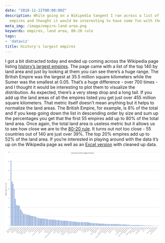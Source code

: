 ```yaml
---
date: "2018-11-22T00:00:00Z"
description: While going on a Wikipedia tangent I ran across a list of history's largest
  empires and thought it would be interesting to have some fun with the data.
meta_img: /image/empire-land-area.png
keywords: empires, land area, 80-20 rule
tags:
- 'dataviz'
title: History's largest empires
---
```


I got a bit distracted today and ended up coming across the Wikipedia page listing [history’s largest empires](https://en.wikipedia.org/wiki/List_of_largest_empires). The page came with a list of the top 140 by land area and just by looking at them you can see there’s a huge range. The British Empire was the largest at 35.5 million square kilometers while the Sumer was the smallest at 0.05. That’s a huge difference - over 700 times - and I thought it would be interesting to plot them to visualize the distribution. As expected, there’s a very steep drop and a long tail. If you add up the land areas of all the empires listed you get just over 455 million square kilometers. That metric itself doesn’t mean anything but it helps to normalize the land areas. The British Empire, for example, is 8% of the total and if you keep going down the list in descending order by size and sum up the percentages you get that the first 55 empires add up to 80% of the total land area. Once again, the total land area is useless metric but it allows us to see how close we are to the [80-20 rule](https://en.wikipedia.org/wiki/Pareto_principle). It turns out not too close - 55 countries out of 140 are just over 39%. The top 20% empires add up to 52% of the land area. If you’re interested in playing around with the data it’s up on the Wikipedia page as well as an [Excel version](/assets/static/data/largest-empires-land-area.xlsx) with cleaned up data.

<img src="/image/empire-land-area.png" alt="Land area of history's largest empires" data-width="2520" data-height="1430" data-layout="responsive" />
